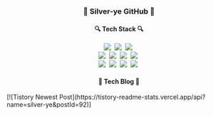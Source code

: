 <h3 align="center">🍇 Silver-ye GitHub 🍇</h3>

<h4 align="center">🔍 Tech Stack 🔍</h4>
<p align="center">
  <img src="https://img.shields.io/badge/Python-3766AB?style=flat-square&logo=Python&logoColor=white"/></a>&nbsp 
  <img src="https://img.shields.io/badge/Javascript-ffb13b?style=flat-square&logo=javascript&logoColor=white"/></a>&nbsp 
  <img src="https://img.shields.io/badge/Typescript-3178C6?style=flat-square&logo=javascript&logoColor=white"/></a>&nbsp 
  <br>
  <img src="https://img.shields.io/badge/Node.js-339933?style=flat-square&logo=Node.js&logoColor=white"/></a>&nbsp
  <img src="https://img.shields.io/badge/Express-000000?style=flat-square&logo=Express&logoColor=white"/></a>&nbsp
  <img src="https://img.shields.io/badge/NestJS-E0234E?style=flat-square&logo=Express&logoColor=white"/></a>&nbsp
  <img src="https://img.shields.io/badge/Vue.js-4FC08D?style=flat-square&logo=AmazonAWS&logoColor=white"/></a>&nbsp 
  <br>
  <img src="https://img.shields.io/badge/Mysql-E6B91E?style=flat-square&logo=MySql&logoColor=white"/></a>&nbsp
  <img src="https://img.shields.io/badge/MongoDB-47A248?style=flat-square&logo=Jenkins&logoColor=white"/></a>&nbsp 
  <img src="https://img.shields.io/badge/GCP Cloud-4285F4?style=flat-square&logo=AmazonAWS&logoColor=white"/></a>&nbsp 
  <img src="https://img.shields.io/badge/Apache Airflow-017CEE?style=flat-square&logo=Docker&logoColor=white"/></a>&nbsp 
</p>

<h4 align="center">🌻 Tech Blog 🌻</h4>
[![Tistory Newest Post](https://tistory-readme-stats.vercel.app/api?name=silver-ye&postId=92)]


